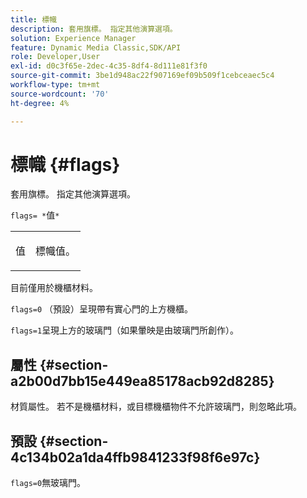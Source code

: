 ```yaml
---
title: 標幟
description: 套用旗標。 指定其他演算選項。
solution: Experience Manager
feature: Dynamic Media Classic,SDK/API
role: Developer,User
exl-id: d0c3f65e-2dec-4c35-8df4-8d111e81f3f0
source-git-commit: 3be1d948ac22f907169ef09b509f1cebceaec5c4
workflow-type: tm+mt
source-wordcount: '70'
ht-degree: 4%

---
```


# 標幟 {#flags}

套用旗標。 指定其他演算選項。

`flags= *`值`*`

<table id="simpletable_00B21BD9E47E4D2FB0042CB507431916"> 
 <tr class="strow"> 
  <td class="stentry"> <p><span class="varname">值</span> </p> </td> 
  <td class="stentry"> <p>標幟值。 </p></td> 
 </tr> 
</table>

目前僅用於機櫃材料。

`flags=0` （預設）呈現帶有實心門的上方機櫃。

`flags=1`呈現上方的玻璃門（如果暈映是由玻璃門所創作）。

## 屬性 {#section-a2b00d7bb15e449ea85178acb92d8285}

材質屬性。 若不是機櫃材料，或目標機櫃物件不允許玻璃門，則忽略此項。

## 預設 {#section-4c134b02a1da4ffb9841233f98f6e97c}

`flags=0`無玻璃門。
